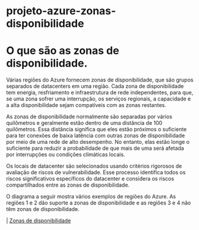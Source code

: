 # projeto-azure-zonas-disponibilidade
# O que são as zonas de disponibilidade.

Várias regiões do Azure fornecem zonas de disponibilidade, que são grupos separados de datacenters em uma região. Cada zona de disponibilidade tem energia, resfriamento e infraestrutura de rede independentes, para que, se uma zona sofrer uma interrupção, os serviços regionais, a capacidade e a alta disponibilidade sejam compatíveis com as zonas restantes.

As zonas de disponibilidade normalmente são separadas por vários quilômetros e geralmente estão dentro de uma distância de 100 quilômetros. Essa distância significa que eles estão próximos o suficiente para ter conexões de baixa latência com outras zonas de disponibilidade por meio de uma rede de alto desempenho. No entanto, elas estão longe o suficiente para reduzir a probabilidade de que mais de uma será afetada por interrupções ou condições climáticas locais.

Os locais de datacenter são selecionados usando critérios rigorosos de avaliação de riscos de vulnerabilidade. Esse processo identifica todos os riscos significativos específicos do datacenter e considera os riscos compartilhados entre as zonas de disponibilidade.

O diagrama a seguir mostra vários exemplos de regiões do Azure. As regiões 1 e 2 dão suporte a zonas de disponibilidade e as regiões 3 e 4 não têm zonas de disponibilidade.

| [Zonas de disponibilidade](https://github.com/ThiagoPereiraFunayama/projeto-azure-zonas-disponibilidade/blob/main/Captura%20de%20tela%20de%202025-07-23%2008-40-35.png)
